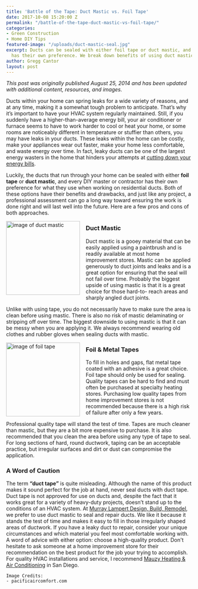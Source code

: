 ```yaml
---
title: 'Battle of the Tape: Duct Mastic vs. Foil Tape'
date: 2017-10-08 15:20:00 Z
permalink: "/battle-of-the-tape-duct-mastic-vs-foil-tape/"
categories:
- Green Construction
- Home DIY Tips
featured-image: "/uploads/duct-mastic-seal.jpg"
excerpt: Ducts can be sealed with either foil tape or duct mastic, and every contractor
  has their own preference. We break down benefits of using duct mastic vs. foil tape.
author: Gregg Cantor
layout: post
---
```


_This post was originally published August 25, 2014 and has been updated with additional content, resources, and images._

Ducts within your home can spring leaks for a wide variety of reasons, and at any time, making it a somewhat tough problem to anticipate. That’s why it’s important to have your HVAC system regularly maintained. Still, if you suddenly have a higher-than-average energy bill, your air conditioner or furnace seems to have to work harder to cool or heat your home, or some rooms are noticeably different in temperature or stuffier than others, you may have leaks in your ducts. These leaks within the home can be costly, make your appliances wear out faster, make your home less comfortable, and waste energy over time. In fact, leaky ducts can be one of the largest energy wasters in the home that hinders your attempts at [cutting down your energy bills](/cutting-down-on-your-energy-bills/).

Luckily, the ducts that run through your home can be sealed with either **foil tape** or **duct mastic**, and every DIY master or contractor has their own preference for what they use when working on residential ducts. Both of these options have their benefits and drawbacks, and just like any project, a professional assessment can go a long way toward ensuring the work is done right and will last well into the future. Here are a few pros and cons of both approaches.

<img src="/uploads/airseal_221.jpg" style="float:left;height:200px;margin-right:1rem;" title="Airseal 22 Duct Mastic" alt="image of duct mastic">

### Duct Mastic

Duct mastic is a gooey material that can be easily applied using a paintbrush and is readily available at most home improvement stores. Mastic can be applied generously to duct joints and leaks and is a great option for ensuring that the seal will not fail over time. Probably the biggest upside of using mastic is that it is a great choice for those hard-to- reach areas and sharply angled duct joints.

Unlike with using tape, you do not necessarily have to make sure the area is clean before using mastic. There is also no risk of mastic delaminating or stripping off over time. The biggest downside to using mastic is that it can be messy when you are applying it. We always recommend wearing old clothes and rubber gloves when sealing ducts with mastic.

<div class="two spacing"></div>

<img src="/uploads/aluminum-foil-tape.jpg" style="float:left;height:200px;margin-right:1rem;" title="Foil Tape" alt="image of foil tape">

### Foil & Metal Tapes

To fill in holes and gaps, flat metal tape coated with an adhesive is a great choice. Foil tape should only be used for sealing. Quality tapes can be hard to find and must often be purchased at specialty heating stores. Purchasing low quality tapes from home improvement stores is not recommended because there is a high risk of failure after only a few years.

Professional quality tape will stand the test of time. Tapes are much cleaner than mastic, but they are a bit more expensive to purchase. It is also recommended that you clean the area before using any type of tape to seal. For long sections of hard, round ductwork, taping can be an acceptable practice, but irregular surfaces and dirt or dust can compromise the application.

### A Word of Caution

The term **“duct tape”** is quite misleading. Although the name of this product makes it sound perfect for the job at hand, never seal ducts with duct tape. Duct tape is not approved for use on ducts and, despite the fact that it works great for a variety of heavy-duty projects, doesn’t stand up to the conditions of an HVAC system. At [Murray Lampert Design, Build, Remodel](/), we prefer to use duct mastic to seal and repair ducts. We like it because it stands the test of time and makes it easy to fill in those irregularly shaped areas of ductwork. If you have a leaky duct to repair, consider your unique circumstances and which material you feel most comfortable working with. A word of advice with either option: choose a high-quality product. Don't hesitate to ask someone at a home improvement store for their recommendation on the best product for the job your trying to accomplish. For quality HVAC installations and service, I recommend [Mauzy Heating & Air Conditioning](http://mauzyhvac.com/) in San Diego.

```
Image Credits:
- pacificaircomfort.com
```
